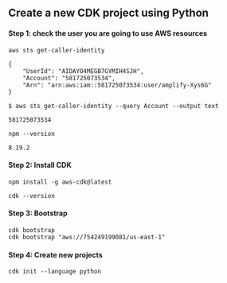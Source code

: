 ## Create a new CDK project using Python

#### Step 1: check the user you are going to use AWS resources

```shell
aws sts get-caller-identity

{
    "UserId": "AIDAYO4MEGB7GYMIH4SJH",
    "Account": "581725073534",
    "Arn": "arn:aws:iam::581725073534:user/amplify-Xys6G"
}
```

```shell
$ aws sts get-caller-identity --query Account --output text

581725073534
```

```shell
npm --version

8.19.2 
```



#### Step 2: Install CDK

```shell
npm install -g aws-cdk@latest
```

```shell
cdk --version
```



#### Step 3: Bootstrap

```shell
cdk bootstrap
cdk bootstrap "aws://754249199081/us-east-1"
```



#### Step 4: Create new projects

```shell
cdk init --language python
```

